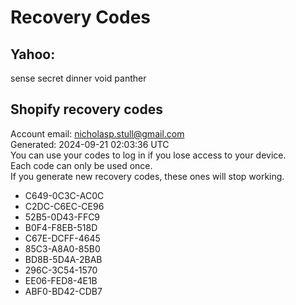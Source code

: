 # **Recovery Codes**

## **Yahoo:**

sense secret dinner void panther

## **Shopify recovery codes**

Account email: nicholasp.stull@gmail.com  
Generated: 2024-09-21 02:03:36 UTC  
You can use your codes to log in if you lose access to your device.  
Each code can only be used once.  
If you generate new recovery codes, these ones will stop working.

* C649-0C3C-AC0C  
* C2DC-C6EC-CE96  
* 52B5-0D43-FFC9  
* B0F4-F8EB-518D  
* C67E-DCFF-4645  
* 85C3-A8A0-85B0  
* BD8B-5D4A-2BAB   
* 296C-3C54-1570  
* EE06-FED8-4E1B  
* ABF0-BD42-CDB7

